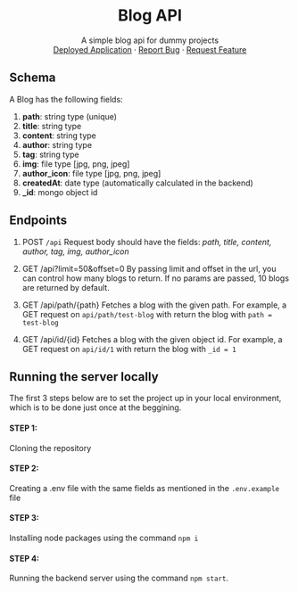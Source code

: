 <div align="center">
  <h1 align="center">Blog API</h1>

  <p align="center">
    A simple blog api for dummy projects
    <br />
    <a href="https://mwv-blogapi.herokuapp.com">Deployed Application</a>
    ·
    <a href="https://github.com/mindwebs/blog-api/issues">Report Bug</a>
    ·
    <a href="https://github.com/mindwebs/blog-api/issues">Request Feature</a>
  </p>
</div>

## Schema

A Blog has the following fields:

1. **path**: string type (unique)
2. **title**: string type
3. **content**: string type
4. **author**: string type
5. **tag**: string type
6. **img**: file type [jpg, png, jpeg]
7. **author_icon**: file type [jpg, png, jpeg]
8. **createdAt**: date type (automatically calculated in the backend)
9. **_id**: mongo object id


## Endpoints

1. POST `/api`
Request body should have the fields: _path, title, content, author, tag, img, author_icon_

2. GET /api?limit=50&offset=0
By passing limit and offset in the url, you can control how many blogs to return. If no params are passed, 10 blogs are returned by default.

3. GET /api/path/{path}
Fetches a blog with the given path. For example, a GET request on `api/path/test-blog` with return the blog with `path = test-blog`

4. GET /api/id/{id}
Fetches a blog with the given object id. For example, a GET request on `api/id/1` with return the blog with `_id = 1`

## Running the server locally

The first 3 steps below are to set the project up in your local environment, which is to be done just once at the beggining.

#### STEP 1: 
Cloning the repository

#### STEP 2:
Creating a .env file with the same fields as mentioned in the `.env.example` file

#### STEP 3:
Installing node packages using the command `npm i`

#### STEP 4:
Running the backend server using the command `npm start`.